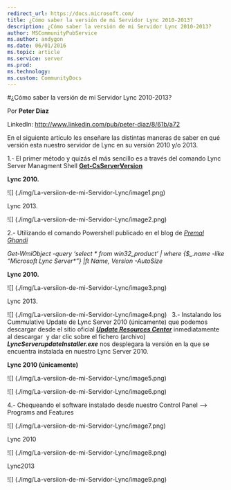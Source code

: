 ```yaml
---
redirect_url: https://docs.microsoft.com/
title: ¿Cómo saber la versión de mi Servidor Lync 2010-2013?
description: ¿Cómo saber la versión de mi Servidor Lync 2010-2013?
author: MSCommunityPubService
ms.author: andygon
ms.date: 06/01/2016
ms.topic: article
ms.service: server
ms.prod: 
ms.technology:
ms.custom: CommunityDocs
---
```


#¿Cómo saber la versión de mi Servidor Lync 2010-2013?

Por **Peter Diaz**

LinkedIn: <http://www.linkedin.com/pub/peter-diaz/8/61b/a72>



En el siguiente artículo les enseñare las distintas maneras de saber en
qué versión esta nuestro servidor de Lync en su versión 2010 y/o 2013.

1.- El primer método y quizás el más sencillo es a través del comando
Lync Server Managment Shell
[**Get-CsServerVersion**](http://technet.microsoft.com/es-es/library/gg398470.aspx) 

**Lync 2010.**

![] (./img/La-versiion-de-mi-Servidor-Lync/image1.png)

Lync 2013.

![] (./img/La-versiion-de-mi-Servidor-Lync/image2.png)

2.- Utilizando el comando Powershell publicado en el blog de [*Premal
Ghandi*](http://blogs.technet.com/b/premal/archive/2011/06/07/powershell-command-to-find-the-version-of-lync-server-installed-components.aspx)

*Get-WmiObject -query ‘select \* from win32\_product’ | where {\$\_.name
-like “Microsoft Lync Server\*”} |ft Name, Version -AutoSize*

**Lync 2010.**

![] (./img/La-versiion-de-mi-Servidor-Lync/image3.png)

Lync 2013.

![] (./img/La-versiion-de-mi-Servidor-Lync/image4.png)
 
3.- Instalando los Cummulative Update de Lync Server 2010 (únicamente)
que podemos descargar desde el sitio oficial [***Update Resources
Center***](http://technet.microsoft.com/en-us/lync/gg131945.aspx)
inmediatamente al descargar  y dar clic sobre el fichero (archivo)
***LyncServerupdateInstaller.exe*** nos desplegara la versión en la que
se encuentra instalada en nuestro Lync Server 2010.

**Lync 2010 (únicamente)**

![] (./img/La-versiion-de-mi-Servidor-Lync/image5.png)

![] (./img/La-versiion-de-mi-Servidor-Lync/image6.png)

4.- Chequeando el software instalado desde nuestro Control Panel –&gt;
Programs and Features

![] (./img/La-versiion-de-mi-Servidor-Lync/image7.png)

Lync 2010

![] (./img/La-versiion-de-mi-Servidor-Lync/image8.png)

Lync2013

![] (./img/La-versiion-de-mi-Servidor-Lync/image9.png)





